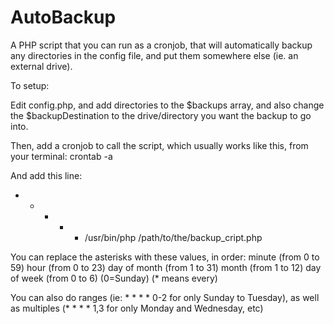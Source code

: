 # AutoBackup
A PHP script that you can run as a cronjob, that will automatically backup any directories in the config file, and put them somewhere else (ie. an external drive).

To setup:

Edit config.php, and add directories to the $backups array, and also change the $backupDestination to the drive/directory you want the backup to go into.

Then, add a cronjob to call the script, which usually works like this, from your terminal:
crontab -a

And add this line:
* * * * * /usr/bin/php /path/to/the/backup_cript.php

You can replace the asterisks with these values, in order:
minute (from 0 to 59)
hour (from 0 to 23)
day of month (from 1 to 31)
month (from 1 to 12)
day of week (from 0 to 6) (0=Sunday)
(* means every)

You can also do ranges (ie: * * * * 0-2 for only Sunday to Tuesday), as well as multiples (* * * * 1,3 for only Monday and Wednesday, etc)
